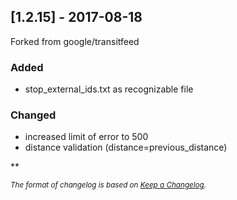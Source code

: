 ## [1.2.15] - 2017-08-18
Forked from google/transitfeed
### Added
- stop_external_ids.txt as recognizable file
### Changed
- increased limit of error to 500
- distance validation (distance=previous_distance)

**

<sub>*The format of changelog is based on [Keep a Changelog](http://keepachangelog.com/).*</sub>
